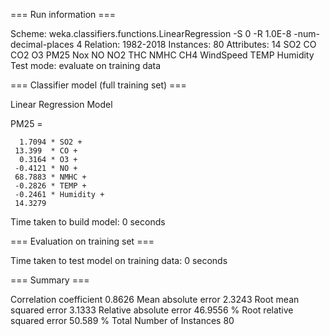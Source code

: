 === Run information ===

Scheme:       weka.classifiers.functions.LinearRegression -S 0 -R 1.0E-8 -num-decimal-places 4
Relation:     1982-2018
Instances:    80
Attributes:   14
              SO2
              CO
              CO2
              O3
              PM25
              Nox
              NO
              NO2
              THC
              NMHC
              CH4
              WindSpeed
              TEMP
              Humidity
Test mode:    evaluate on training data

=== Classifier model (full training set) ===


Linear Regression Model

PM25 =

      1.7094 * SO2 +
     13.399  * CO +
      0.3164 * O3 +
     -0.4121 * NO +
     68.7883 * NMHC +
     -0.2826 * TEMP +
     -0.2461 * Humidity +
     14.3279

Time taken to build model: 0 seconds

=== Evaluation on training set ===

Time taken to test model on training data: 0 seconds

=== Summary ===

Correlation coefficient                  0.8626
Mean absolute error                      2.3243
Root mean squared error                  3.1333
Relative absolute error                 46.9556 %
Root relative squared error             50.589  %
Total Number of Instances               80     

